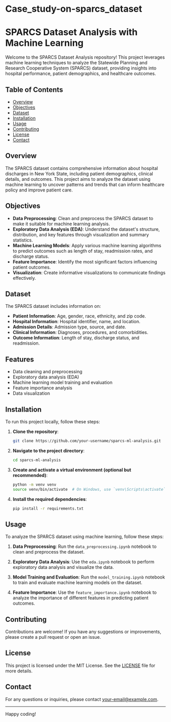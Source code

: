 # Case_study-on-sparcs_dataset
# SPARCS Dataset Analysis with Machine Learning

Welcome to the SPARCS Dataset Analysis repository! This project leverages machine learning techniques to analyze the Statewide Planning and Research Cooperative System (SPARCS) dataset, providing insights into hospital performance, patient demographics, and healthcare outcomes.

## Table of Contents

- [Overview](#overview)
- [Objectives](#objectives)
- [Dataset](#dataset)
- [Installation](#installation)
- [Usage](#usage)
- [Contributing](#contributing)
- [License](#license)
- [Contact](#contact)

## Overview

The SPARCS dataset contains comprehensive information about hospital discharges in New York State, including patient demographics, clinical details, and outcomes. This project aims to analyze the dataset using machine learning to uncover patterns and trends that can inform healthcare policy and improve patient care.

## Objectives

- **Data Preprocessing**: Clean and preprocess the SPARCS dataset to make it suitable for machine learning analysis.
- **Exploratory Data Analysis (EDA)**: Understand the dataset's structure, distribution, and key features through visualization and summary statistics.
- **Machine Learning Models**: Apply various machine learning algorithms to predict outcomes such as length of stay, readmission rates, and discharge status.
- **Feature Importance**: Identify the most significant factors influencing patient outcomes.
- **Visualization**: Create informative visualizations to communicate findings effectively.

## Dataset

The SPARCS dataset includes information on:

- **Patient Information**: Age, gender, race, ethnicity, and zip code.
- **Hospital Information**: Hospital identifier, name, and location.
- **Admission Details**: Admission type, source, and date.
- **Clinical Information**: Diagnoses, procedures, and comorbidities.
- **Outcome Information**: Length of stay, discharge status, and readmission.

## Features

- Data cleaning and preprocessing
- Exploratory data analysis (EDA)
- Machine learning model training and evaluation
- Feature importance analysis
- Data visualization

## Installation

To run this project locally, follow these steps:

1. **Clone the repository**:
    ```bash
    git clone https://github.com/your-username/sparcs-ml-analysis.git
    ```

2. **Navigate to the project directory**:
    ```bash
    cd sparcs-ml-analysis
    ```

3. **Create and activate a virtual environment (optional but recommended)**:
    ```bash
    python -m venv venv
    source venv/bin/activate  # On Windows, use `venv\Scripts\activate`
    ```

4. **Install the required dependencies**:
    ```bash
    pip install -r requirements.txt
    ```

## Usage

To analyze the SPARCS dataset using machine learning, follow these steps:

1. **Data Preprocessing**: Run the `data_preprocessing.ipynb` notebook to clean and preprocess the dataset.

2. **Exploratory Data Analysis**: Use the `eda.ipynb` notebook to perform exploratory data analysis and visualize the data.

3. **Model Training and Evaluation**: Run the `model_training.ipynb` notebook to train and evaluate machine learning models on the dataset.

4. **Feature Importance**: Use the `feature_importance.ipynb` notebook to analyze the importance of different features in predicting patient outcomes.


## Contributing

Contributions are welcome! If you have any suggestions or improvements, please create a pull request or open an issue.

## License

This project is licensed under the MIT License. See the [LICENSE](LICENSE) file for more details.

## Contact

For any questions or inquiries, please contact [your-email@example.com](parulsharmait29@gmail.com).

---

Happy coding!
